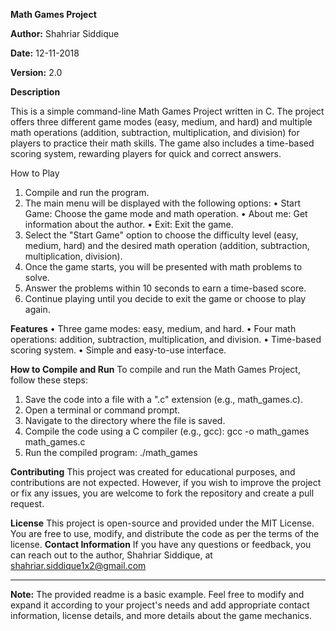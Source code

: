 ******Math Games Project******

**Author:** Shahriar Siddique 

**Date:** 12-11-2018 

**Version:** 2.0

**Description**

This is a simple command-line Math Games Project written in C. The project offers three different game modes (easy, medium, and hard) and multiple math operations (addition, subtraction, multiplication, and division) for players to practice their math skills. The game also includes a time-based scoring system, rewarding players for quick and correct answers.

How to Play
1.	Compile and run the program.
2.	The main menu will be displayed with the following options:
•	Start Game: Choose the game mode and math operation.
•	About me: Get information about the author.
•	Exit: Exit the game.
3.	Select the "Start Game" option to choose the difficulty level (easy, medium, hard) and the desired math operation (addition, subtraction, multiplication, division).
4.	Once the game starts, you will be presented with math problems to solve.
5.	Answer the problems within 10 seconds to earn a time-based score.
6.	Continue playing until you decide to exit the game or choose to play again.

**Features**
•	Three game modes: easy, medium, and hard.
•	Four math operations: addition, subtraction, multiplication, and division.
•	Time-based scoring system.
•	Simple and easy-to-use interface.

**How to Compile and Run**
To compile and run the Math Games Project, follow these steps:
1.	Save the code into a file with a ".c" extension (e.g., math_games.c).
2.	Open a terminal or command prompt.
3.	Navigate to the directory where the file is saved.
4.	Compile the code using a C compiler (e.g., gcc):
     gcc -o math_games math_games.c 
5.	Run the compiled program:
  ./math_games 

**Contributing**
This project was created for educational purposes, and contributions are not expected. However, if you wish to improve the project or fix any issues, you are welcome to fork the repository and create a pull request.

**License**
This project is open-source and provided under the MIT License. You are free to use, modify, and distribute the code as per the terms of the license.
**Contact Information**
If you have any questions or feedback, you can reach out to the author, Shahriar Siddique, at  shahriar.siddique1x2@gmail.com
________________________________________
**Note:** The provided readme is a basic example. Feel free to modify and expand it according to your project's needs and add appropriate contact information, license details, and more details about the game mechanics.
